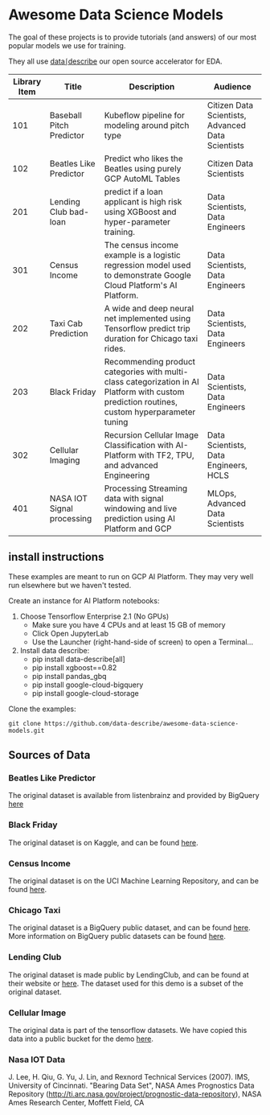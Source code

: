 
# Awesome Data Science Models

The goal of these projects is to provide tutorials (and answers) of our most popular models we use for training.

They all use [data⎰describe](https://github.com/data-describe/data-describe) our open source accelerator for EDA.

| Library   Item | Title | Description | Audience |
|-|-|-|-|
| 101 | Baseball Pitch Predictor | Kubeflow pipeline for modeling   around pitch type | Citizen Data Scientists,   Advanced Data Scientists |
| 102 | Beatles Like Predictor | Predict who likes the Beatles   using purely GCP AutoML Tables | Citizen Data Scientists |
| 201 | Lending Club bad-loan | predict if a loan applicant is   high risk using XGBoost and hyper-parameter training. | Data Scientists, Data Engineers |
| 301 | Census Income | The census income example is a   logistic regression model used to demonstrate Google Cloud Platform's AI   Platform.  | Data Scientists, Data Engineers |
| 202 | Taxi Cab Prediction | A wide and deep neural net   implemented using Tensorflow predict trip duration for Chicago taxi rides. | Data Scientists, Data Engineers |
| 203 | Black Friday | Recommending product categories   with multi-class categorization in AI Platform with custom prediction   routines, custom hyperparameter tuning | Data Scientists, Data Engineers |
| 302 | Cellular Imaging | Recursion Cellular Image   Classification with AI-Platform with TF2, TPU, and advanced Engineering | Data Scientists, Data Engineers,   HCLS |
| 401 | NASA IOT Signal processing  | Processing Streaming data with signal windowing and live prediction using AI Platform and GCP | MLOps, Advanced Data Scientists |


## install instructions

These examples are meant to run on GCP AI Platform. They may very well run elsewhere but we haven't tested.


Create an instance for AI Platform notebooks:

1. Choose Tensorflow Enterprise 2.1 (No GPUs)
    - Make sure you have 4 CPUs and at least 15 GB of memory
    - Click Open JupyterLab
    - Use the Launcher (right-hand-side of screen) to open a Terminal...
2. Install data describe:
     - pip install data-describe[all]
     - pip install xgboost==0.82
     - pip install pandas_gbq
     - pip install google-cloud-bigquery
     - pip install google-cloud-storage



Clone the examples:
```
git clone https://github.com/data-describe/awesome-data-science-models.git
```


## Sources of Data

### Beatles Like Predictor
The original dataset is available from listenbrainz and provided by BigQuery [here](https://console.cloud.google.com/bigquery?project=listenbrainz&page=table&t=listen&d=listenbrainz&p=listenbrainz&redirect_from_classic=true)

### Black Friday
The original dataset is on Kaggle, and can be found [here](https://www.kaggle.com/sdolezel/black-friday).

### Census Income
The original dataset is on the UCI Machine Learning Repository, and can be found [here](https://archive.ics.uci.edu/ml/datasets/census+income).

### Chicago Taxi
The original dataset is a BigQuery public dataset, and can be found [here](https://console.cloud.google.com/marketplace/product/city-of-chicago-public-data/chicago-taxi-trips?filter=solution-type:dataset&id=13c38348-0610-4185-a8f7-b5add142fcbe&project=mwpmltr&folder=&organizationId=). More information on BigQuery public datasets can be found [here](https://cloud.google.com/bigquery/public-data).

### Lending Club
The original dataset is made public by LendingClub, and can be found at their website or [here](https://www.kaggle.com/wordsforthewise/lending-club). The dataset used for this demo is a subset of the original dataset.

### Cellular Image
The original data is part of the tensorflow datasets. We have copied this data into a public bucket for the demo [here](https://console.cloud.google.com/storage/browser/temp_data_bukcet).

### Nasa IOT Data
J. Lee, H. Qiu, G. Yu, J. Lin, and Rexnord Technical Services (2007). IMS, University of Cincinnati. "Bearing Data Set", NASA Ames Prognostics Data Repository (http://ti.arc.nasa.gov/project/prognostic-data-repository), NASA Ames Research Center, Moffett Field, CA

